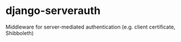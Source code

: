 # django-serverauth
Middleware for server-mediated authentication (e.g. client certificate, Shibboleth)
